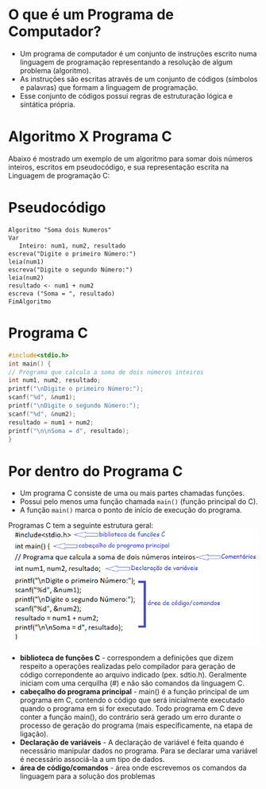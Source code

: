 # O que é um Programa de Computador?

+ Um programa de computador é um conjunto de instruções escrito numa linguagem de programação representando a resolução de algum problema (algoritmo). 
+ As instruções são escritas através de um conjunto de códigos (símbolos e palavras) que formam a linguagem de programação. 
+ Esse conjunto de códigos possui regras de estruturação lógica e sintática própria. 

# Algoritmo X Programa C

Abaixo é mostrado um exemplo de um algoritmo para somar dois números inteiros, escritos em pseudocódigo, e sua representação escrita na Linguagem de programação C:

# Pseudocódigo                                                  
```                                                               
Algoritmo "Soma dois Numeros"                                  
Var                                                              
   Inteiro: num1, num2, resultado                                
escreva("Digite o primeiro Número:")                           
leia(num1)                                                                                                     
escreva("Digite o segundo Número:")                            
leia(num2)                                                    
resultado <- num1 + num2                                       
escreva ("Soma = ", resultado)                                 
FimAlgoritmo                                                   
```
# Programa C
  ``` C
  #include<stdio.h>
  int main() { 
  // Programa que calcula a soma de dois números inteiros
  int num1, num2, resultado; 
  printf("\nDigite o primeiro Número:");
  scanf("%d", &num1); 
  printf("\nDigite o segundo Número:");
  scanf("%d", &num2);
  resultado = num1 + num2;
  printf("\n\nSoma = d", resultado);
  }
  ``` 
# Por dentro do Programa C
+ Um programa C consiste de uma ou mais partes chamadas funções. 
+ Possui pelo menos uma função chamada `main()` (função principal do C). 
+ A função `main()` marca o ponto de início de execução do programa.

Programas C tem a seguinte estrutura geral:
![Anatomia](/markdowns/anatomiaC.png)

<ul>
  <li><strong>biblioteca de funções C</strong> - correspondem a definições que dizem respeito a operações realizadas pelo compilador para geração de código correpondente ao arquivo indicado (pex. sdtio.h). Geralmente iniciam com uma cerquilha (#) e não são comandos da linguagem C.</li>
<li><strong>cabeçalho do programa principal</strong> - main() é a função principal de um programa em C, contendo o código que será inicialmente executado quando o programa em si for executado. Todo programa em C deve conter a função main(), do contrário será gerado um erro durante o processo de geração do programa (mais especificamente, na etapa de ligação).</li>
<li><strong>Declaração de variáveis</strong> - A declaração de variável é feita quando é necessário manipular dados no programa. Para se declarar uma variável é necessário associá-la a um tipo de dados.</li>
<li><strong>área de código/comandos</strong> -  área onde escrevemos os comandos da linguagem para a solução dos problemas</li>
</ul>  
